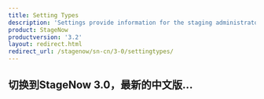 ```yaml
---
title: Setting Types
description: 'Settings provide information for the staging administrator about how to configure and manage settings for use when creating profiles. Each Setting Type lists the parameters and functions available for configuring that particular group of settings.'
product: StageNow
productversion: '3.2'
layout: redirect.html
redirect_url: /stagenow/sn-cn/3-0/settingtypes/
---
```


## 切换到StageNow 3.0，最新的中文版...
